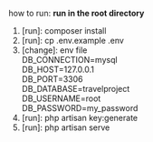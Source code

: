 how to run: **run in the root directory**
1. [run]: composer install
2. [run]: cp .env.example .env
3. [change]: env file<br>
    DB_CONNECTION=mysql<br>
    DB_HOST=127.0.0.1<br>
    DB_PORT=3306<br>
    DB_DATABASE=travelproject<br>
    DB_USERNAME=root<br>
    DB_PASSWORD=my_password<br>
4. [run]: php artisan key:generate
5. [run]: php artisan serve
